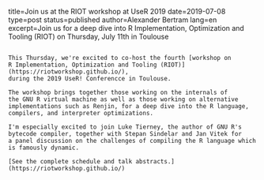 title=Join us at the RIOT workshop at UseR 2019
date=2019-07-08
type=post
status=published
author=Alexander Bertram
lang=en
excerpt=Join us for a deep dive into R Implementation, Optimization and
    Tooling (RIOT) on Thursday, July 11th in Toulouse
~~~~~~

This Thursday, we're excited to co-host the fourth [workshop on
R Implementation, Optimization and Tooling (RIOT)](https://riotworkshop.github.io/),
during the 2019 UseR! Conferencce in Toulouse.

The workshop brings together those working on the internals of
the GNU R virtual machine as well as those working on alternative
implementations such as Renjin, for a deep dive into the R language,
compilers, and interpreter optimizations.

I'm especially excited to join Luke Tierney, the author of GNU R's
bytecode compiler, together with Stepan Sindelar and Jan Vitek for
a panel discussion on the challenges of compiling the R language which
is famously dynamic.

[See the complete schedule and talk abstracts.](https://riotworkshop.github.io/)



